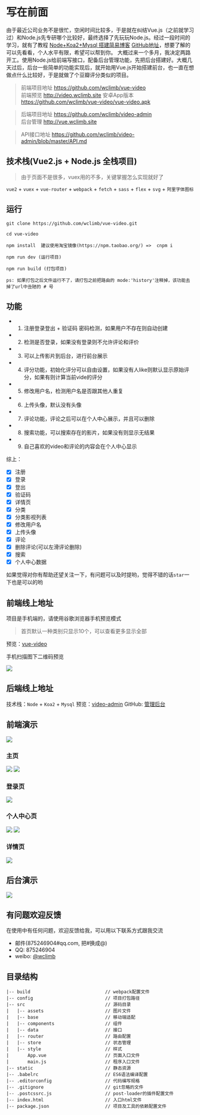 # 写在前面

由于最近公司业务不是很忙，空闲时间比较多，于是就在纠结Vue.js（之前就学习过）和Node.js先专研哪个比较好，最终选择了先玩玩Node.js。经过一段时间的学习，就有了教程 [Node+Koa2+Mysql 搭建简易博客](http://www.wclimb.site/2017/07/12/Node-Koa2-Mysql-%E6%90%AD%E5%BB%BA%E7%AE%80%E6%98%93%E5%8D%9A%E5%AE%A2/)  [GitHub地址](https://github.com/wclimb/Koa2-blog)，想要了解的可以先看看，个人水平有限，希望可以帮到你。
大概过来一个多月，我决定两路开工。使用Node.js给前端写接口，配备后台管理功能，先把后台搭建好。大概几天过后，后台一些简单的功能实现后，就开始用Vue.js开始搭建前台，也一直在想做点什么比较好，于是就做了个豆瓣评分类似的项目。

> 前端项目地址 https://github.com/wclimb/vue-video  
> 前端预览 http://video.wclimb.site
> 安卓App版本 https://github.com/wclimb/vue-video/vue-video.apk

> 后端项目地址 https://github.com/wclimb/video-admin  
> 后台管理 http://vue.wclimb.site

> API接口地址 https://github.com/wclimb/video-admin/blob/master/API.md

## 技术栈(Vue2.js + Node.js 全栈项目)

> 由于页面不是很多，vuex用的不多，关键掌握怎么实现就好了

`vue2` + `vuex` + `vue-router` + `webpack` + `fetch` + `sass` + `flex` + `svg` + `阿里字体图标`

## 运行

```
git clone https://github.com/wclimb/vue-video.git

cd vue-video

npm install  建议使用淘宝镜像(https://npm.taobao.org/) =>  cnpm i

npm run dev (运行项目)

npm run build (打包项目)

ps: 如果打包之后文件运行不了，请打包之前把路由的 mode:'history'注释掉，该功能去掉了url中丑陋的 # 号

```
## 功能

* 1. 注册登录登出 + 验证码 密码检测，如果用户不存在则自动创建
* 2. 检测是否登录，如果没有登录则不允许评论和评价
* 3. 可以上传影片到后台，进行前台展示
* 4. 评分功能，初始化评分可以自由设置，如果没有人like则默认显示原始评分，如果有则计算当前vide的评分
* 5. 修改用户名，检测用户名是否跟其他人重复
* 6. 上传头像，默认没有头像
* 7. 评论功能，评论之后可以在个人中心展示，并且可以删除
* 8. 搜索功能，可以搜索存在的影片，如果没有则显示无结果
* 9. 自己喜欢的video和评论的内容会在个人中心显示

综上：

- [x] 注册
- [x] 登录
- [x] 登出
- [x] 验证码
- [x] 详情页
- [x] 分类
- [x] 分类影视列表
- [x] 修改用户名
- [x] 上传头像
- [x] 评论
- [x] 删除评论(可以左滑评论删除)
- [x] 搜索
- [x] 个人中心数据

如果觉得对你有帮助还望关注一下，有问题可以及时提哟，觉得不错的话`star`一下也是可以的哟

## 前端线上地址

项目是手机端的，请使用谷歌浏览器手机预览模式

> 首页默认一种类别只显示10个，可以查看更多显示全部 

预览：[vue-video](http://video.wclimb.site)

手机扫描图下二维码预览

![](http://oswpupqu5.bkt.clouddn.com/1504574571.png)

## 后端线上地址

技术栈：`Node` + `Koa2` + `Mysql` 
预览：[video-admin](http://vue.wclimb.site)
GitHub: [管理后台](https://github.com/wclimb/video-admin)

## 前端演示

![](http://oswpupqu5.bkt.clouddn.com/vue1.gif)

### 主页

![](http://oswpupqu5.bkt.clouddn.com/home.png) ![](http://oswpupqu5.bkt.clouddn.com/search.png)

### 登录页

![](http://oswpupqu5.bkt.clouddn.com/login.png)

### 个人中心页

![](http://oswpupqu5.bkt.clouddn.com/personal.png) ![](http://oswpupqu5.bkt.clouddn.com/personal1.png)


### 详情页

![](http://oswpupqu5.bkt.clouddn.com/detail.png)


## 后台演示

![](http://oswpupqu5.bkt.clouddn.com/admin.gif)

## 有问题欢迎反馈

在使用中有任何问题，欢迎反馈给我，可以用以下联系方式跟我交流

* 邮件(875246904#qq.com, 把#换成@)
* QQ: 875246904
* weibo: [@wclimb](http://weibo.com/u/3966368179)


## 目录结构

```
|-- build                            // webpack配置文件
|-- config                           // 项目打包路径
|-- src                              // 源码目录
|   |-- assets                       // 图片文件
|   |-- base                   		 // 移动端适配
|   |-- components                   // 组件
|   |-- data                         // 接口
|   |-- router						 // 路由配置
|   |-- store                        // 状态管理
|   |-- style                        // 样式
|    	App.vue                      // 页面入口文件
|    	main.js                      // 程序入口文件
|-- static                           // 静态资源
|-- .babelrc                         // ES6语法编译配置
|-- .editorconfig                    // 代码编写规格
|-- .gitignore                       // git忽略的文件
|-- .postcssrc.js                    // post-loader的插件配置文件
|-- index.html                       // 入口html文件
|-- package.json                     // 项目及工具的依赖配置文件

```
